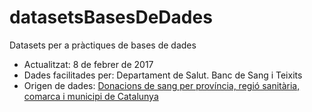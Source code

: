 # datasetsBasesDeDades
Datasets per a pràctiques de bases de dades

* Actualitzat: 8 de febrer de 2017
* Dades facilitades per: Departament de Salut. Banc de Sang i Teixits
* Origen de dades: [Donacions de sang per província, regió sanitària, comarca i municipi de Catalunya](https://analisi.transparenciacatalunya.cat/Salut/Donacions-de-sang-per-prov-ncia-regi-sanit-ria-com/s9zq-rsdg)